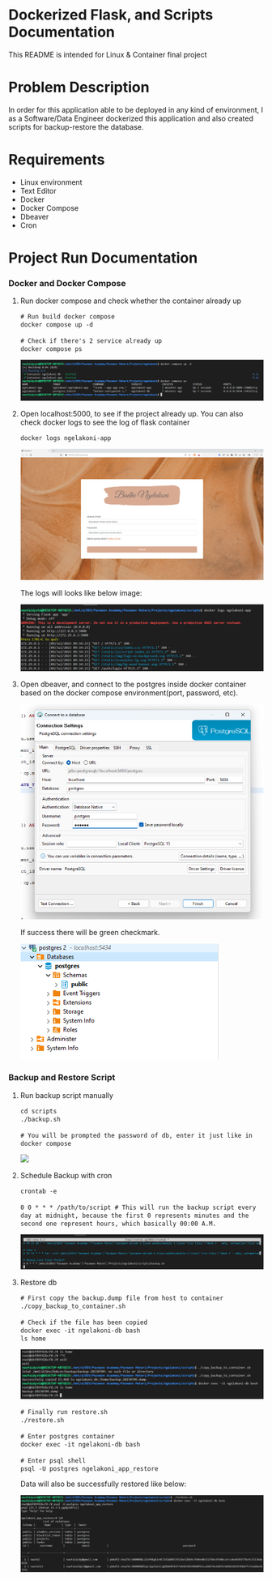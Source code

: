 # Dockerized Flask, and Scripts Documentation

This README is intended for Linux & Container final project

# Problem Description

In order for this application able to be deployed in any kind of environment, I as a Software/Data Engineer dockerized this application and also created scripts for backup-restore the database.

# Requirements
- Linux environment
- Text Editor
- Docker
- Docker Compose
- Dbeaver
- Cron

# Project Run Documentation

### Docker and Docker Compose 
1. Run docker compose and check whether the container already up
    ```
    # Run build docker compose
    docker compose up -d

    # Check if there's 2 service already up
    docker compose ps
    ```

    ![](../docs/1-compose-run.png)

2. Open localhost:5000, to see if the project already up.  You can also check docker logs to see the log of flask container
    ```
    docker logs ngelakoni-app
    ```

    ![](../docs/2-flask-app.png)

    The logs will looks like below image:

    ![](../docs/3-flask-logs.png)

3. Open dbeaver, and connect to the postgres inside docker container based on the docker compose environment(port, password, etc).  

    ![](../docs/4-dbconnect.png)

    If success there will be green checkmark.

    ![](../docs/5-connected.png)


### Backup and Restore Script
1. Run backup script manually
    ```
    cd scripts
    ./backup.sh

    # You will be prompted the password of db, enter it just like in docker compose
    ```
    ![](../docs/6-backup.png)

2. Schedule Backup with cron
    ```
    crontab -e

    0 0 * * * /path/to/script # This will run the backup script every day at midnight, because the first 0 represents minutes and the second one represent hours, which basically 00:00 A.M.
    ```

    ![](../docs/7-backup-cron.png)

3. Restore db
    ```
    # First copy the backup.dump file from host to container
    ./copy_backup_to_container.sh

    # Check if the file has been copied
    docker exec -it ngelakoni-db bash
    ls home
    ```

    ![](../docs/8-copy-backup-host-to-container.png)

    ```
    # Finally run restore.sh
    ./restore.sh

    # Enter postgres container
    docker exec -it ngelakoni-db bash

    # Enter psql shell
    psql -U postgres ngelakoni_app_restore
    ```

    Data will also be successfully restored like below:

    ![](../docs/9-restoredb.png)
